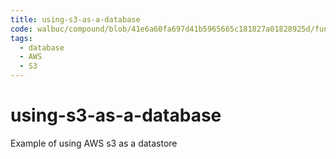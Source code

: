 ```yaml
---
title: using-s3-as-a-database
code: walbuc/compound/blob/41e6a60fa697d41b5965665c181827a01828925d/functions/test.js
tags: 
  - database
  - AWS
  - S3
---
```


# using-s3-as-a-database

Example of using AWS s3 as a datastore
